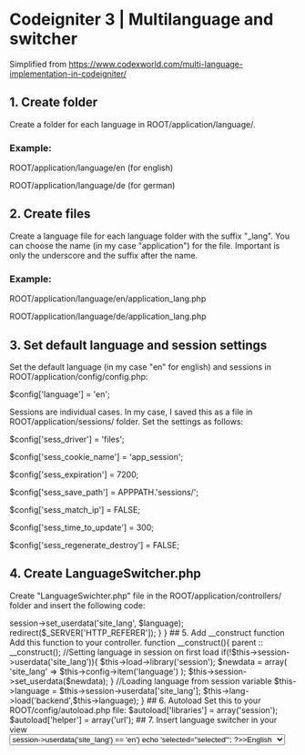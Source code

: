 # Codeigniter 3 | Multilanguage and switcher
Simplified from https://www.codexworld.com/multi-language-implementation-in-codeigniter/

## 1. Create folder
Create a folder for each language in ROOT/application/language/.
### Example:
ROOT/application/language/en (for english)

ROOT/application/language/de (for german)

## 2. Create files
Create a language file for each language folder with the suffix "_lang". You can choose the name (in my case "application") for the file. Important is only the underscore and the suffix after the name.

### Example:
ROOT/application/language/en/application_lang.php 

ROOT/application/language/de/application_lang.php 

## 3. Set default language and session settings
Set the default language (in my case "en" for english) and sessions in ROOT/application/config/config.php:

$config['language']	= 'en';

Sessions are individual cases. In my case, I saved this as a file in ROOT/application/sessions/ folder. Set the settings as follows:

$config['sess_driver'] = 'files';

$config['sess_cookie_name'] = 'app_session';

$config['sess_expiration'] = 7200;

$config['sess_save_path'] = APPPATH.'sessions/';

$config['sess_match_ip'] = FALSE;

$config['sess_time_to_update'] = 300;

$config['sess_regenerate_destroy'] = FALSE;


## 4. Create LanguageSwitcher.php
Create "LanguageSwichter.php" file in the ROOT/application/controllers/ folder and insert the following code:

<?php if ( ! defined('BASEPATH')) exit('No direct script access allowed');
class LanguageSwitcher extends CI_Controller
{
    public function __construct() {
        parent::__construct();
    }

    function switchLang($language = "") {

        $language = ($language != "") ? $language : "de";
        $this->session->set_userdata('site_lang', $language);

        redirect($_SERVER['HTTP_REFERER']);

    }
}

## 5. Add __construct function
Add this function to your controller.

  function __construct(){
  	parent :: __construct();
          //Setting language in session on first load
          if(!$this->session->userdata('site_lang')){
        		$this->load->library('session');
        		$newdata = array(
  			      'site_lang'  => $this->config->item('language')
  		      );
  		$this->session->set_userdata($newdata);
  	}
          //Loading language from session variable
  	$this->language = $this->session->userdata['site_lang'];
  	$this->lang->load('backend',$this->language);
  }
  

## 6. Autoload
Set this to your ROOT/config/autoload.php file:
$autoload['libraries'] = array('session');
$autoload['helper'] = array('url');

## 7. Insert language switcher in your view
<select onchange="javascript:window.location.href='<?php echo base_url();>index.php/LanguageSwitcher/switchLang/'+this.value;">
<option value="en" <?php if($this->session->userdata('site_lang') == 'en') echo 'selected="selected"'; ?>>English</option>
<option value="de" <?php if($this->session->userdata('site_lang') == 'de') echo 'selected="selected"'; ?>>Deutsch</option>
</select>
